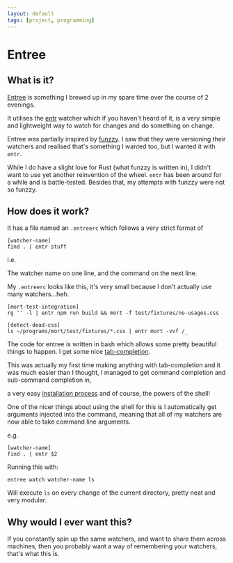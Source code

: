 ```yaml
---
layout: default
tags: [project, programming]
---
```

# Entree

## What is it?

[Entree](https://github.com/joereynolds/entree) is something I brewed up in my spare time over the course of 2 evenings.

It utilises the [entr](http://www.entrproject.org/) watcher which if you haven't heard of it, is a very
simple and lightweight way to watch for changes and do something on change.

Entree was partially inspired by [funzzy](https://github.com/cristianoliveira/funzzy). I saw that they were versioning their watchers and realised that's something I wanted too, but I wanted it with `entr`.

While I do have a slight love for Rust (what funzzy is written in), I didn't want to use yet another reinvention of the wheel.
`entr` has been around for a while and is battle-tested. Besides that, my attempts with funzzy were not so funzzy.

## How does it work?

It has a file named an `.entreerc` which follows a very strict format of    

```
[watcher-name]
find . | entr stuff
```

i.e. 

The watcher name on one line, and the command on the next line.

My `.entreerc` looks like this, it's very small because I don't actually use many watchers...heh.

```
[mort-test-integration]
rg '' -l | entr npm run build && mort -f test/fixtures/no-usages.css

[detect-dead-css]
ls ~/programs/mort/test/fixtures/*.css | entr mort -vvf /_
```

The code for entree is written in bash which allows some pretty beautiful things to happen.
I get some nice [tab-completion](https://github.com/joereynolds/entree/blob/master/entree_completion).

This was actually my first time making anything with tab-completion and it was much easier than I thought, I managed to get command completion and sub-command completion in,

a very easy [installation process](https://github.com/joereynolds/entree/blob/master/install.sh) and of course,
the powers of the shell!

One of the nicer things about using the shell for this is I automatically get arguments injected into the command,
meaning that all of my watchers are now able to take command line arguments.

e.g.

```
[watcher-name]
find . | entr $2
```

Running this with: 
```
entree watch watcher-name ls
```

Will execute `ls` on every change of the current directory, pretty neat and very modular.

## Why would I ever want this?

If you constantly spin up the same watchers, and want to share them across machines, then you probably
want a way of remembering your watchers, that's what this is.
